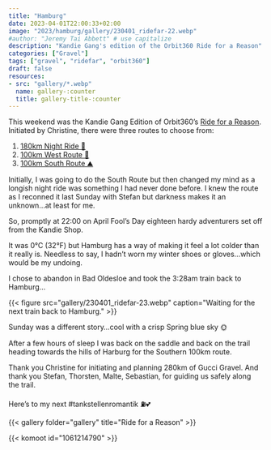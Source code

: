 ```yaml
---
title: "Hamburg"
date: 2023-04-01T22:00:33+02:00
image: "2023/hamburg/gallery/230401_ridefar-22.webp"
#author: "Jeremy Tai Abbett" # use capitalize
description: "Kandie Gang's edition of the Orbit360 Ride for a Reason"
categories: ["Gravel"]
tags: ["gravel", "ridefar", "orbit360"]
draft: false
resources: 
- src: "gallery/*.webp"
  name: gallery-:counter
  title: gallery-title-:counter
---
```



This weekend was the Kandie Gang Edition of Orbit360’s [Ride for a Reason](https://www.orbit360.cc/ridefar). Initiated by Christine, there were three routes to choose from:

1. [180km Night Ride 🌚](https://www.komoot.com/tour/1066084529)
2. [100km West Route 🌵](https://www.komoot.com/tour/1045280454)
3. [100km South Route ⛰️](https://www.komoot.com/tour/1066850749)

Initially, I was going to do the South Route but then changed my mind as a longish night ride was something I had never done before. I knew the route as I reconned it last Sunday with Stefan but darkness makes it an unknown…at least for me.

So, promptly at 22:00 on April Fool’s Day eighteen hardy adventurers set off from the Kandie Shop.

It was 0°C (32°F) but Hamburg has a way of making it feel a lot colder than it really is. Needless to say, I hadn’t worn my winter shoes or gloves…which would be my undoing.

I chose to abandon in Bad Oldesloe and took the 3:28am train back to Hamburg…

{{< figure src="gallery/230401_ridefar-23.webp" caption="Waiting for the next train back to Hamburg." >}}

Sunday was a different story…cool with a crisp Spring blue sky 🌞

After a few hours of sleep I was back on the saddle and back on the trail heading towards the hills of Harburg for the Southern 100km route.

Thank you Christine for initiating and planning 280km of Gucci Gravel. And thank you Stefan, Thorsten, Malte, Sebastian, for guiding us safely along the trail.

Here’s to my next #tankstellenromantik ⛽💕

{{< gallery folder="gallery" title="Ride for a Reason" >}}

{{< komoot id="1061214790" >}}
